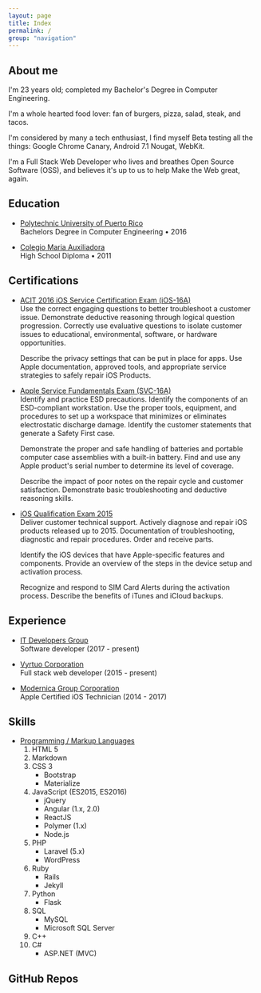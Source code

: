 ```yaml
---
layout: page  
title: Index  
permalink: /  
group: "navigation"  
---
```

<style>
@media only screen and (max-width: 375px) {
    .page-content { margin: 0; padding: 0;}
}
</style>
<section class="section section--about-me" markdown="1">

# About me
I'm 23 years old; completed my Bachelor's Degree in Computer Engineering. 

I'm a whole hearted food lover: fan of burgers, pizza, salad, steak, and tacos. 

I'm considered by many a tech enthusiast, I find myself Beta testing all the things: Google Chrome Canary, Android 7.1 Nougat, WebKit. 

I'm a Full Stack Web Developer who lives and breathes Open Source Software (OSS), and believes it's up to us to help Make the Web great, again. 

</section>


<section class="section section--education" markdown="1">

# Education

- [Polytechnic University of Puerto Rico]()  
    Bachelors Degree in Computer Engineering • 2016

- [Colegio Maria Auxiliadora]()  
    High School Diploma • 2011

</section>


<section class="section section--certifications" markdown="1">

# Certifications

- [ACIT 2016 iOS Service Certification Exam (iOS-16A)](https://support.apple.com/en-us/HT205735)  
    Use the correct engaging questions to better troubleshoot a customer issue. Demonstrate deductive reasoning through logical question progression. Correctly use evaluative questions to isolate customer issues to educational, environmental, software, or hardware opportunities. 
    
    Describe the privacy settings that can be put in place for apps. Use Apple documentation, approved tools, and appropriate service strategies to safely repair iOS Products.

- [Apple Service Fundamentals Exam (SVC-16A)](https://support.apple.com/en-us/HT205737)  
    Identify and practice ESD precautions. Identify the components of an ESD-compliant workstation. Use the proper tools, equipment, and procedures to set up a workspace that minimizes or eliminates electrostatic discharge damage. Identify the customer statements that generate a Safety First case. 
    
    Demonstrate the proper and safe handling of batteries and portable computer case assemblies with a built-in battery. Find and use any Apple product's serial number to determine its level of coverage. 
    
    Describe the impact of poor notes on the repair cycle and customer satisfaction. Demonstrate basic troubleshooting and deductive reasoning skills.

- [iOS Qualification Exam 2015]()  
    Deliver customer technical support. Actively diagnose and repair iOS products released up to 2015. Documentation of troubleshooting, diagnostic and repair procedures. Order and receive parts. 
    
    Identify the iOS devices that have Apple-specific features and components. Provide an overview of the steps in the device setup and activation process. 
    
    Recognize and respond to SIM Card Alerts during the activation process. Describe the benefits of iTunes and iCloud backups.

</section>

<section class="section section--experience" markdown="1">

# Experience

- [IT Developers Group](http://www.itdgpr.com/)  
    Software developer (2017 - present)

- [Vyrtuo Corporation]()  
    Full stack web developer (2015 - present)

- [Modernica Group Corporation](https://www.facebook.com/modernicaonline)  
    Apple Certified iOS Technician (2014 - 2017)

</section>


<section class="section section--skills" markdown="1">

# Skills

- [Programming / Markup Languages]()  
    1. HTML 5
    2. Markdown
    3. CSS 3
        - Bootstrap
        - Materialize    
    4. JavaScript (ES2015, ES2016)
        - jQuery
        - Angular (1.x, 2.0)
        - ReactJS
        - Polymer (1.x)
        - Node.js
    5. PHP
        - Laravel (5.x)
        - WordPress
    6. Ruby
        - Rails
        - Jekyll
    7. Python
        - Flask
    8. SQL
        - MySQL
        - Microsoft SQL Server
    9. C++
    10. C#
        - ASP.NET (MVC)

</section>


<section class="section section--repos" markdown="1">

# GitHub Repos
<ul class="repo__list"></ul>

</section>